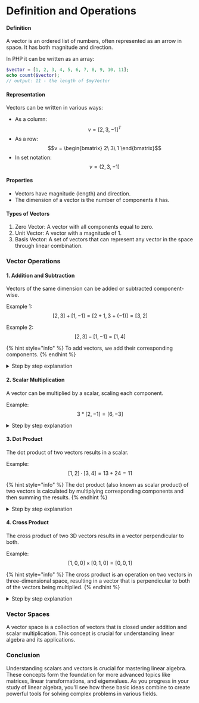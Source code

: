 # Definition and Operations

#### Definition

A vector is an ordered list of numbers, often represented as an arrow in space. It has both magnitude and direction.

In PHP it can be written as an array:

```php
$vector = [1, 2, 3, 4, 5, 6, 7, 8, 9, 10, 11];
echo count($vector);   
// output: 11 - the length of $myVector
```

#### Representation

Vectors can be written in various ways:

* As a column: $$v = [2, 3, -1]^T$$
* As a row: $$v = \begin{bmatrix} 2\ 3\ 1 \end{bmatrix}$$
* In set notation: $$v = (2, 3, -1)$$

#### Properties

* Vectors have magnitude (length) and direction.
* The dimension of a vector is the number of components it has.

#### Types of Vectors

1. Zero Vector: A vector with all components equal to zero.
2. Unit Vector: A vector with a magnitude of 1.
3. Basis Vector: A set of vectors that can represent any vector in the space through linear combination.

### Vector Operations

#### 1. Addition and Subtraction

Vectors of the same dimension can be added or subtracted component-wise.

Example 1: $$[2, 3] + [1, -1] = [2 + 1, 3 + (-1)] = [3, 2]$$

Example 2: $$[2, 3] - [1, -1] = [1, 4]$$

{% hint style="info" %}
To add vectors, we add their corresponding components.
{% endhint %}

<details>

<summary>Step by step explanation</summary>

1. Align the vectors: $$[2, 3] [1, -1]$$
2. Add the first components: $$2 + 1 = 3$$
3. Add the second components: $$3 + (-1) = 2$$
4. Combine the results: $$[3, 2]$$

Therefore, $$[2, 3] + [1, -1] = [3, 2]$$

This result means that when we add these two vectors, we get a new vector with the first component 3 and the second component 2.

</details>

#### 2. Scalar Multiplication

A vector can be multiplied by a scalar, scaling each component.

Example: $$3 * [2, -1] = [6, -3]$$

<details>

<summary>Step by step explanation</summary>

1. Identify the components:
   * Scalar: 3
   * Vector: $$[2, -1]$$
2.  Multiply the scalar by each component of the vector: First component:

    * $$3 * 2 = 6$$

    Second component:

    * $$3 * (-1) = -3$$
3. Construct the resulting vector: $$[6, -3]$$

Therefore, $$3 * [2, -1] = [6, -3]$$

The resulting vector $$[6, -3]$$ is in the same direction as the original vector $$[2, -1]$$, but its magnitude has been tripled.

</details>

#### 3. Dot Product

The dot product of two vectors results in a scalar.

Example: $$[1, 2] · [3, 4] = 13 + 24 = 11$$

{% hint style="info" %}
The dot product (also known as scalar product) of two vectors is calculated by multiplying corresponding components and then summing the results.
{% endhint %}

<details>

<summary>Step by step explanation</summary>

1. Identify the vectors:
   * Vector 1: $$[1, 2]$$
   * Vector 2: $$[3, 4]$$
2. Multiply corresponding components:
   * First components: $$1 * 3 = 3$$
   * Second components: $$2 * 4 = 8$$
3. Sum the results: $$3 + 8 = 11$$
4. The final result: $$[1, 2] · [3, 4] = 11$$

Here's a more detailed breakdown:

1. $$(1 * 3) = 3$$
2. $$(2 * 4) = 8$$
3. $$3 + 8 = 11$$

Key points about the dot product:

* The result is a scalar (a single number), not a vector.
* The dot product is commutative: $$[1, 2] \cdot [3, 4] = [3, 4] \cdot [1, 2]$$
* It's used to calculate the angle between vectors and in many other applications in physics and mathematics.

Geometrically, the dot product is related to the angle between the vectors and their magnitudes. A positive dot product indicates an acute angle, while a negative dot product indicates an obtuse angle.

</details>

#### 4. Cross Product

The cross product of two 3D vectors results in a vector perpendicular to both.

Example: $$[1, 0, 0] × [0, 1, 0] = [0, 0, 1]$$

{% hint style="info" %}
The cross product is an operation on two vectors in three-dimensional space, resulting in a vector that is perpendicular to both of the vectors being multiplied.
{% endhint %}

<details>

<summary>Step by step explanation</summary>

1. Identify the vectors:
   * Vector a = $$[1, 0, 0]$$ (this is the unit vector in the x-direction, often denoted as i)
   * Vector b = $$[0, 1, 0]$$ (this is the unit vector in the y-direction, often denoted as j)
2. Recall the cross product formula for 3D vectors:\
   For $$a = [a1, a2, a3]$$ and $$b = [b1, b2, b3]$$, $$a × b = [a2b3 - a3b2, a3b1 - a1b3, a1b2 - a2b1]$$
3. Let's calculate each component:
   * First component: $$a2b3 - a3b2 = (0 * 0) - (0 * 1) = 0 - 0 = 0$$
   * Second component: $$a3b1 - a1b3 = (0 * 0) - (1 * 0) = 0 - 0 = 0$$
   * Third component: $$a1b2 - a2b1 = (1 * 1) - (0 * 0) = 1 - 0 = 1$$
4. Combining the results: $$[1, 0, 0] × [0, 1, 0] = [0, 0, 1]$$

Therefore, the cross product $$[1, 0, 0] × [0, 1, 0] = [0, 0, 1]$$

Key points:

* The resulting vector $$[0, 0, 1]$$ is perpendicular to both input vectors.
* This result is actually the unit vector in the z-direction (often denoted as $$k$$).
* The magnitude of the cross product is equal to the area of the parallelogram formed by the two vectors.
* The cross product is anti-commutative: $$a × b = -(b × a)$$

Geometrically, this result makes sense because:

* $$[1, 0, 0]$$ points in the positive x-direction
* $$[0, 1, 0]$$ points in the positive y-direction
* Their cross product $$[0, 0, 1]$$ points in the positive z-direction, which is perpendicular to both x and y directions.

</details>

### Vector Spaces

A vector space is a collection of vectors that is closed under addition and scalar multiplication. This concept is crucial for understanding linear algebra and its applications.

### Conclusion

Understanding scalars and vectors is crucial for mastering linear algebra. These concepts form the foundation for more advanced topics like matrices, linear transformations, and eigenvalues. As you progress in your study of linear algebra, you'll see how these basic ideas combine to create powerful tools for solving complex problems in various fields.
